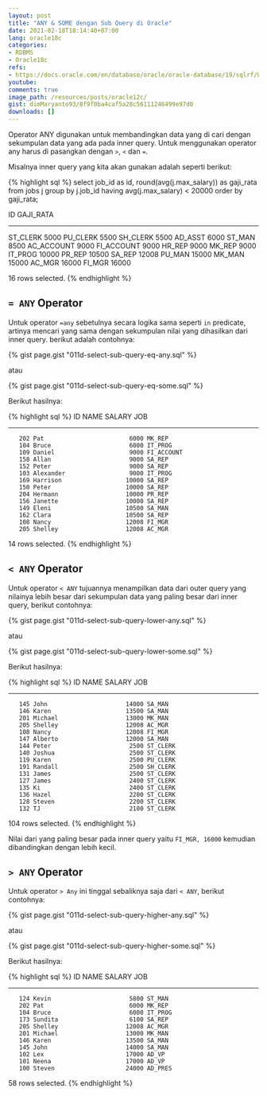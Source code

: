 ```yaml
---
layout: post
title: "ANY & SOME dengan Sub Query di Oracle"
date: 2021-02-18T18:14:40+07:00
lang: oracle18c
categories:
- RDBMS
- Oracle18c
refs: 
- https://docs.oracle.com/en/database/oracle/oracle-database/19/sqlrf/Using-Subqueries.html#GUID-53A705B6-0358-4E2B-92ED-A83DE83DFD20
youtube: 
comments: true
image_path: /resources/posts/oracle12c/
gist: dimMaryanto93/8f9f0ba4caf5a28c56111246499e97d0
downloads: []
---
```


Operator ANY digunakan untuk membandingkan data yang di cari dengan sekumpulan data yang ada pada inner query. Untuk menggunakan operator any harus di pasangkan dengan `>`, `<` dan `=`. 

Misalnya inner query yang kita akan gunakan adalah seperti berikut:

{% highlight sql %}
select job_id as id, round(avg(j.max_salary)) as gaji_rata
from jobs j
group by j.job_id
having avg(j.max_salary) < 20000
order by gaji_rata;

ID          GAJI_RATA
---------- ----------
ST_CLERK         5000
PU_CLERK         5500
SH_CLERK         5500
AD_ASST          6000
ST_MAN           8500
AC_ACCOUNT       9000
FI_ACCOUNT       9000
HR_REP           9000
MK_REP           9000
IT_PROG         10000
PR_REP          10500
SA_REP          12008
PU_MAN          15000
MK_MAN          15000
AC_MGR          16000
FI_MGR          16000

16 rows selected.
{% endhighlight %}

## `= ANY` Operator

Untuk operator `=any` sebetulnya secara logika sama seperti `in` predicate, artinya mencari yang sama dengan sekumpulan nilai yang dihasilkan dari inner query. berikut adalah contohnya:

{% gist page.gist "011d-select-sub-query-eq-any.sql" %}

atau

{% gist page.gist "011d-select-sub-query-eq-some.sql" %}

Berikut hasilnya:

{% highlight sql %}
        ID NAME                     SALARY JOB
---------- -------------------- ---------- ----------
       202 Pat                        6000 MK_REP
       104 Bruce                      6000 IT_PROG
       109 Daniel                     9000 FI_ACCOUNT
       158 Allan                      9000 SA_REP
       152 Peter                      9000 SA_REP
       103 Alexander                  9000 IT_PROG
       169 Harrison                  10000 SA_REP
       150 Peter                     10000 SA_REP
       204 Hermann                   10000 PR_REP
       156 Janette                   10000 SA_REP
       149 Eleni                     10500 SA_MAN
       162 Clara                     10500 SA_REP
       108 Nancy                     12008 FI_MGR
       205 Shelley                   12008 AC_MGR

14 rows selected.
{% endhighlight %}

## `< ANY` Operator

Untuk operator `< ANY` tujuannya menampilkan data dari outer query yang nilainya lebih besar dari sekumpulan data yang paling besar dari inner query, berikut contohnya:

{% gist page.gist "011d-select-sub-query-lower-any.sql" %}

atau

{% gist page.gist "011d-select-sub-query-lower-some.sql" %}

Berikut hasilnya:

{% highlight sql %}
        ID NAME                     SALARY JOB
---------- -------------------- ---------- ----------
       145 John                      14000 SA_MAN
       146 Karen                     13500 SA_MAN
       201 Michael                   13000 MK_MAN
       205 Shelley                   12008 AC_MGR
       108 Nancy                     12008 FI_MGR
       147 Alberto                   12000 SA_MAN
       144 Peter                      2500 ST_CLERK
       140 Joshua                     2500 ST_CLERK
       119 Karen                      2500 PU_CLERK
       191 Randall                    2500 SH_CLERK
       131 James                      2500 ST_CLERK
       127 James                      2400 ST_CLERK
       135 Ki                         2400 ST_CLERK
       136 Hazel                      2200 ST_CLERK
       128 Steven                     2200 ST_CLERK
       132 TJ                         2100 ST_CLERK

104 rows selected.
{% endhighlight %}

Nilai dari yang paling besar pada inner query yaitu `FI_MGR, 16000` kemudian dibandingkan dengan lebih kecil.

## `> ANY` Operator

Untuk operator `> Any` ini tinggal sebaliknya saja dari `< ANY`, berikut contohnya:

{% gist page.gist "011d-select-sub-query-higher-any.sql" %}

atau

{% gist page.gist "011d-select-sub-query-higher-some.sql" %}

Berikut hasilnya:

{% highlight sql %}
        ID NAME                     SALARY JOB
---------- -------------------- ---------- ----------
       124 Kevin                      5800 ST_MAN
       202 Pat                        6000 MK_REP
       104 Bruce                      6000 IT_PROG
       173 Sundita                    6100 SA_REP
       205 Shelley                   12008 AC_MGR
       201 Michael                   13000 MK_MAN
       146 Karen                     13500 SA_MAN
       145 John                      14000 SA_MAN
       102 Lex                       17000 AD_VP
       101 Neena                     17000 AD_VP
       100 Steven                    24000 AD_PRES

58 rows selected.
{% endhighlight %}